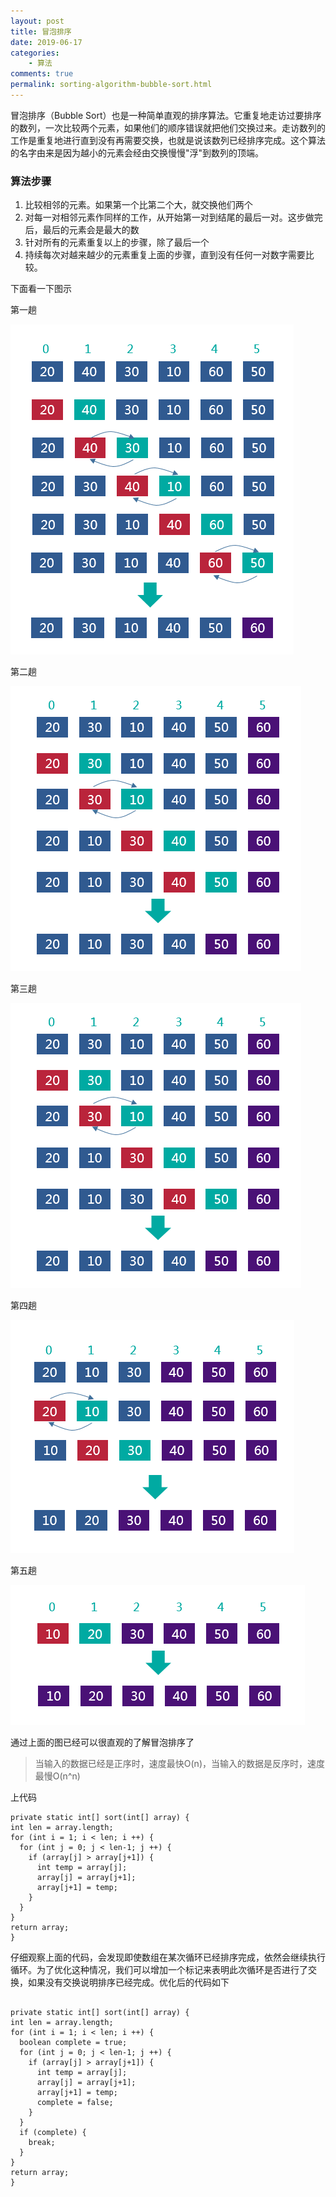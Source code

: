 ```yaml
---
layout: post
title: 冒泡排序
date: 2019-06-17
categories:
    - 算法
comments: true
permalink: sorting-algorithm-bubble-sort.html
---
```


冒泡排序（Bubble 
Sort）也是一种简单直观的排序算法。它重复地走访过要排序的数列，一次比较两个元素，如果他们的顺序错误就把他们交换过来。走访数列的工作是重复地进行直到没有再需要交换，也就是说该数列已经排序完成。这个算法的名字由来是因为越小的元素会经由交换慢慢"浮"到数列的顶端。

### 算法步骤

1. 比较相邻的元素。如果第一个比第二个大，就交换他们两个
2. 对每一对相邻元素作同样的工作，从开始第一对到结尾的最后一对。这步做完后，最后的元素会是最大的数
3. 针对所有的元素重复以上的步骤，除了最后一个
4. 持续每次对越来越少的元素重复上面的步骤，直到没有任何一对数字需要比较。

下面看一下图示

第一趟

![](/assets/images/posts/sorting-algorithm/bubble-sort-1.png)

第二趟

![](/assets/images/posts/sorting-algorithm/bubble-sort-2.png)

第三趟

![](/assets/images/posts/sorting-algorithm/bubble-sort-2.png)

第四趟

![](/assets/images/posts/sorting-algorithm/bubble-sort-4.png)

第五趟

![](/assets/images/posts/sorting-algorithm/bubble-sort-5.png)

通过上面的图已经可以很直观的了解冒泡排序了

> 当输入的数据已经是正序时，速度最快O(n)，当输入的数据是反序时，速度最慢O(n^n)

上代码

```
private static int[] sort(int[] array) {
int len = array.length;
for (int i = 1; i < len; i ++) {
  for (int j = 0; j < len-1; j ++) {
	if (array[j] > array[j+1]) {
	  int temp = array[j];
	  array[j] = array[j+1];
	  array[j+1] = temp;
	}
  }
}
return array;
}
```

仔细观察上面的代码，会发现即使数组在某次循环已经排序完成，依然会继续执行循环。为了优化这种情况，我们可以增加一个标记来表明此次循环是否进行了交换，如果没有交换说明排序已经完成。优化后的代码如下

<pre class="line-numbers "><code class="language-java">
private static int[] sort(int[] array) {
int len = array.length;
for (int i = 1; i < len; i ++) {
  boolean complete = true;
  for (int j = 0; j < len-1; j ++) {
	if (array[j] > array[j+1]) {
	  int temp = array[j];
	  array[j] = array[j+1];
	  array[j+1] = temp;
	  complete = false;
	}
  }
  if (complete) {
	break;
  }
}
return array;
}
</code></pre>
